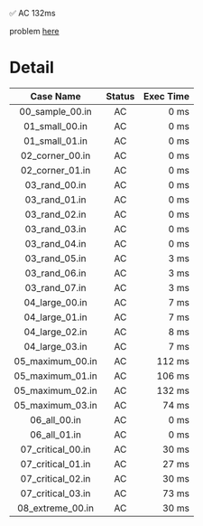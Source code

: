 ✅  AC  132ms

problem [here](https://onlinejudge.u-aizu.ac.jp/courses/library/3/DSL/2/DSL_2_I)

# Detail

| Case Name | Status | Exec Time |
|:---------:|:------:|---------:|
| 00_sample_00.in | AC | 0 ms |
| 01_small_00.in | AC | 0 ms |
| 01_small_01.in | AC | 0 ms |
| 02_corner_00.in | AC | 0 ms |
| 02_corner_01.in | AC | 0 ms |
| 03_rand_00.in | AC | 0 ms |
| 03_rand_01.in | AC | 0 ms |
| 03_rand_02.in | AC | 0 ms |
| 03_rand_03.in | AC | 0 ms |
| 03_rand_04.in | AC | 0 ms |
| 03_rand_05.in | AC | 3 ms |
| 03_rand_06.in | AC | 3 ms |
| 03_rand_07.in | AC | 3 ms |
| 04_large_00.in | AC | 7 ms |
| 04_large_01.in | AC | 7 ms |
| 04_large_02.in | AC | 8 ms |
| 04_large_03.in | AC | 7 ms |
| 05_maximum_00.in | AC | 112 ms |
| 05_maximum_01.in | AC | 106 ms |
| 05_maximum_02.in | AC | 132 ms |
| 05_maximum_03.in | AC | 74 ms |
| 06_all_00.in | AC | 0 ms |
| 06_all_01.in | AC | 0 ms |
| 07_critical_00.in | AC | 30 ms |
| 07_critical_01.in | AC | 27 ms |
| 07_critical_02.in | AC | 30 ms |
| 07_critical_03.in | AC | 73 ms |
| 08_extreme_00.in | AC | 30 ms |



